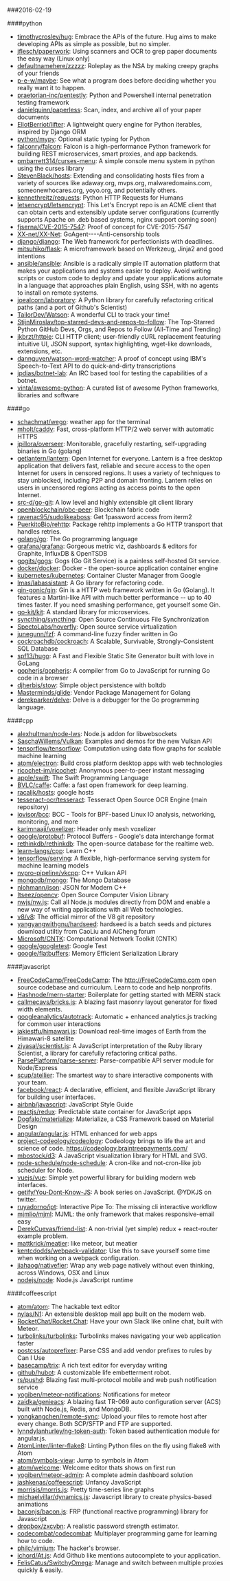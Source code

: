 ###2016-02-19

####python
* [timothycrosley/hug](https://github.com/timothycrosley/hug): Embrace the APIs of the future. Hug aims to make developing APIs as simple as possible, but no simpler.
* [jflesch/paperwork](https://github.com/jflesch/paperwork): Using scanners and OCR to grep paper documents the easy way (Linux only)
* [defaultnamehere/zzzzz](https://github.com/defaultnamehere/zzzzz): Roleplay as the NSA by making creepy graphs of your friends
* [p-e-w/maybe](https://github.com/p-e-w/maybe): See what a program does before deciding whether you really want it to happen.
* [praetorian-inc/pentestly](https://github.com/praetorian-inc/pentestly): Python and Powershell internal penetration testing framework
* [danielquinn/paperless](https://github.com/danielquinn/paperless): Scan, index, and archive all of your paper documents
* [EliotBerriot/lifter](https://github.com/EliotBerriot/lifter): A lightweight query engine for Python iterables, inspired by Django ORM
* [python/mypy](https://github.com/python/mypy): Optional static typing for Python
* [falconry/falcon](https://github.com/falconry/falcon): Falcon is a high-performance Python framework for building REST microservices, smart proxies, and app backends.
* [pmbarrett314/curses-menu](https://github.com/pmbarrett314/curses-menu): A simple console menu system in python using the curses library
* [StevenBlack/hosts](https://github.com/StevenBlack/hosts): Extending and consolidating hosts files from a variety of sources like adaway.org, mvps.org, malwaredomains.com, someonewhocares.org, yoyo.org, and potentially others.
* [kennethreitz/requests](https://github.com/kennethreitz/requests): Python HTTP Requests for Humans
* [letsencrypt/letsencrypt](https://github.com/letsencrypt/letsencrypt): This Let's Encrypt repo is an ACME client that can obtain certs and extensibly update server configurations (currently supports Apache on .deb based systems, nginx support coming soon)
* [fjserna/CVE-2015-7547](https://github.com/fjserna/CVE-2015-7547): Proof of concept for CVE-2015-7547
* [XX-net/XX-Net](https://github.com/XX-net/XX-Net): GoAgent----Anti-censorship tools
* [django/django](https://github.com/django/django): The Web framework for perfectionists with deadlines.
* [mitsuhiko/flask](https://github.com/mitsuhiko/flask): A microframework based on Werkzeug, Jinja2 and good intentions
* [ansible/ansible](https://github.com/ansible/ansible): Ansible is a radically simple IT automation platform that makes your applications and systems easier to deploy. Avoid writing scripts or custom code to deploy and update your applications automate in a language that approaches plain English, using SSH, with no agents to install on remote systems.
* [joealcorn/laboratory](https://github.com/joealcorn/laboratory): A Python library for carefully refactoring critical paths (and a port of Github's Scientist)
* [TailorDev/Watson](https://github.com/TailorDev/Watson): A wonderful CLI to track your time!
* [StijnMiroslav/top-starred-devs-and-repos-to-follow](https://github.com/StijnMiroslav/top-starred-devs-and-repos-to-follow): The Top-Starred Python GitHub Devs, Orgs, and Repos to Follow (All-Time and Trending)
* [jkbrzt/httpie](https://github.com/jkbrzt/httpie): CLI HTTP client; user-friendly cURL replacement featuring intuitive UI, JSON support, syntax highlighting, wget-like downloads, extensions, etc.
* [dannguyen/watson-word-watcher](https://github.com/dannguyen/watson-word-watcher): A proof of concept using IBM's Speech-to-Text API to do quick-and-dirty transcriptions
* [jpdias/botnet-lab](https://github.com/jpdias/botnet-lab): An IRC based tool for testing the capabilities of a botnet.
* [vinta/awesome-python](https://github.com/vinta/awesome-python): A curated list of awesome Python frameworks, libraries and software

####go
* [schachmat/wego](https://github.com/schachmat/wego): weather app for the terminal
* [mholt/caddy](https://github.com/mholt/caddy): Fast, cross-platform HTTP/2 web server with automatic HTTPS
* [jpillora/overseer](https://github.com/jpillora/overseer): Monitorable, gracefully restarting, self-upgrading binaries in Go (golang)
* [getlantern/lantern](https://github.com/getlantern/lantern): Open Internet for everyone. Lantern is a free desktop application that delivers fast, reliable and secure access to the open Internet for users in censored regions. It uses a variety of techniques to stay unblocked, including P2P and domain fronting. Lantern relies on users in uncensored regions acting as access points to the open Internet.
* [src-d/go-git](https://github.com/src-d/go-git): A low level and highly extensible git client library
* [openblockchain/obc-peer](https://github.com/openblockchain/obc-peer): Blockchain fabric code
* [ravenac95/sudolikeaboss](https://github.com/ravenac95/sudolikeaboss): Get 1password access from iterm2
* [PuerkitoBio/rehttp](https://github.com/PuerkitoBio/rehttp): Package rehttp implements a Go HTTP transport that handles retries.
* [golang/go](https://github.com/golang/go): The Go programming language
* [grafana/grafana](https://github.com/grafana/grafana): Gorgeous metric viz, dashboards & editors for Graphite, InfluxDB & OpenTSDB
* [gogits/gogs](https://github.com/gogits/gogs): Gogs (Go Git Service) is a painless self-hosted Git service.
* [docker/docker](https://github.com/docker/docker): Docker - the open-source application container engine
* [kubernetes/kubernetes](https://github.com/kubernetes/kubernetes): Container Cluster Manager from Google
* [lmas/labassistant](https://github.com/lmas/labassistant): A Go library for refactoring code.
* [gin-gonic/gin](https://github.com/gin-gonic/gin): Gin is a HTTP web framework written in Go (Golang). It features a Martini-like API with much better performance -- up to 40 times faster. If you need smashing performance, get yourself some Gin.
* [go-kit/kit](https://github.com/go-kit/kit): A standard library for microservices.
* [syncthing/syncthing](https://github.com/syncthing/syncthing): Open Source Continuous File Synchronization
* [SpectoLabs/hoverfly](https://github.com/SpectoLabs/hoverfly): Open source service virtualization
* [junegunn/fzf](https://github.com/junegunn/fzf): A command-line fuzzy finder written in Go
* [cockroachdb/cockroach](https://github.com/cockroachdb/cockroach): A Scalable, Survivable, Strongly-Consistent SQL Database
* [spf13/hugo](https://github.com/spf13/hugo): A Fast and Flexible Static Site Generator built with love in GoLang
* [gopherjs/gopherjs](https://github.com/gopherjs/gopherjs): A compiler from Go to JavaScript for running Go code in a browser
* [djherbis/stow](https://github.com/djherbis/stow): Simple object persistence with boltdb
* [Masterminds/glide](https://github.com/Masterminds/glide): Vendor Package Management for Golang
* [derekparker/delve](https://github.com/derekparker/delve): Delve is a debugger for the Go programming language.

####cpp
* [alexhultman/node-lws](https://github.com/alexhultman/node-lws): Node.js addon for libwebsockets
* [SaschaWillems/Vulkan](https://github.com/SaschaWillems/Vulkan): Examples and demos for the new Vulkan API
* [tensorflow/tensorflow](https://github.com/tensorflow/tensorflow): Computation using data flow graphs for scalable machine learning
* [atom/electron](https://github.com/atom/electron): Build cross platform desktop apps with web technologies
* [ricochet-im/ricochet](https://github.com/ricochet-im/ricochet): Anonymous peer-to-peer instant messaging
* [apple/swift](https://github.com/apple/swift): The Swift Programming Language
* [BVLC/caffe](https://github.com/BVLC/caffe): Caffe: a fast open framework for deep learning.
* [racaljk/hosts](https://github.com/racaljk/hosts): google hosts
* [tesseract-ocr/tesseract](https://github.com/tesseract-ocr/tesseract): Tesseract Open Source OCR Engine (main repository)
* [iovisor/bcc](https://github.com/iovisor/bcc): BCC - Tools for BPF-based Linux IO analysis, networking, monitoring, and more
* [karimnaaji/voxelizer](https://github.com/karimnaaji/voxelizer): Header only mesh voxelizer
* [google/protobuf](https://github.com/google/protobuf): Protocol Buffers - Google's data interchange format
* [rethinkdb/rethinkdb](https://github.com/rethinkdb/rethinkdb): The open-source database for the realtime web.
* [learn-langs/cpp](https://github.com/learn-langs/cpp): Learn C++
* [tensorflow/serving](https://github.com/tensorflow/serving): A flexible, high-performance serving system for machine learning models
* [nvpro-pipeline/vkcpp](https://github.com/nvpro-pipeline/vkcpp): C++ Vulkan API
* [mongodb/mongo](https://github.com/mongodb/mongo): The Mongo Database
* [nlohmann/json](https://github.com/nlohmann/json): JSON for Modern C++
* [Itseez/opencv](https://github.com/Itseez/opencv): Open Source Computer Vision Library
* [nwjs/nw.js](https://github.com/nwjs/nw.js): Call all Node.js modules directly from DOM and enable a new way of writing applications with all Web technologies.
* [v8/v8](https://github.com/v8/v8): The official mirror of the V8 git repository
* [yangyangwithgnu/hardseed](https://github.com/yangyangwithgnu/hardseed): hardseed is a batch seeds and pictures download utiltiy from CaoLiu and AiCheng forum
* [Microsoft/CNTK](https://github.com/Microsoft/CNTK): Computational Network Toolkit (CNTK)
* [google/googletest](https://github.com/google/googletest): Google Test
* [google/flatbuffers](https://github.com/google/flatbuffers): Memory Efficient Serialization Library

####javascript
* [FreeCodeCamp/FreeCodeCamp](https://github.com/FreeCodeCamp/FreeCodeCamp): The http://FreeCodeCamp.com open source codebase and curriculum. Learn to code and help nonprofits.
* [Hashnode/mern-starter](https://github.com/Hashnode/mern-starter): Boilerplate for getting started with MERN stack
* [callmecavs/bricks.js](https://github.com/callmecavs/bricks.js): A blazing fast masonry layout generator for fixed width elements.
* [googleanalytics/autotrack](https://github.com/googleanalytics/autotrack): Automatic + enhanced analytics.js tracking for common user interactions
* [jakiestfu/himawari.js](https://github.com/jakiestfu/himawari.js): Download real-time images of Earth from the Himawari-8 satellite
* [ziyasal/scientist.js](https://github.com/ziyasal/scientist.js): A JavaScript interpretation of the Ruby library Scientist, a library for carefully refactoring critical paths.
* [ParsePlatform/parse-server](https://github.com/ParsePlatform/parse-server): Parse-compatible API server module for Node/Express
* [scup/atellier](https://github.com/scup/atellier): The smartest way to share interactive components with your team.
* [facebook/react](https://github.com/facebook/react): A declarative, efficient, and flexible JavaScript library for building user interfaces.
* [airbnb/javascript](https://github.com/airbnb/javascript): JavaScript Style Guide
* [reactjs/redux](https://github.com/reactjs/redux): Predictable state container for JavaScript apps
* [Dogfalo/materialize](https://github.com/Dogfalo/materialize): Materialize, a CSS Framework based on Material Design
* [angular/angular.js](https://github.com/angular/angular.js): HTML enhanced for web apps
* [project-codeology/codeology](https://github.com/project-codeology/codeology): Codeology brings to life the art and science of code. https://codeology.braintreepayments.com/
* [mbostock/d3](https://github.com/mbostock/d3): A JavaScript visualization library for HTML and SVG.
* [node-schedule/node-schedule](https://github.com/node-schedule/node-schedule): A cron-like and not-cron-like job scheduler for Node.
* [vuejs/vue](https://github.com/vuejs/vue): Simple yet powerful library for building modern web interfaces.
* [getify/You-Dont-Know-JS](https://github.com/getify/You-Dont-Know-JS): A book series on JavaScript. @YDKJS on twitter.
* [ruyadorno/ipt](https://github.com/ruyadorno/ipt): Interactive Pipe To: The missing cli interactive workflow
* [mjmlio/mjml](https://github.com/mjmlio/mjml): MJML: the only framework that makes responsive-email easy
* [DerekCuevas/friend-list](https://github.com/DerekCuevas/friend-list): A non-trivial (yet simple) redux + react-router example problem.
* [mattkrick/meatier](https://github.com/mattkrick/meatier): like meteor, but meatier
* [kentcdodds/webpack-validator](https://github.com/kentcdodds/webpack-validator): Use this to save yourself some time when working on a webpack configuration.
* [jiahaog/nativefier](https://github.com/jiahaog/nativefier): Wrap any web page natively without even thinking, across Windows, OSX and Linux
* [nodejs/node](https://github.com/nodejs/node): Node.js JavaScript runtime

####coffeescript
* [atom/atom](https://github.com/atom/atom): The hackable text editor
* [nylas/N1](https://github.com/nylas/N1): An extensible desktop mail app built on the modern web.
* [RocketChat/Rocket.Chat](https://github.com/RocketChat/Rocket.Chat): Have your own Slack like online chat, built with Meteor.
* [turbolinks/turbolinks](https://github.com/turbolinks/turbolinks): Turbolinks makes navigating your web application faster
* [postcss/autoprefixer](https://github.com/postcss/autoprefixer): Parse CSS and add vendor prefixes to rules by Can I Use
* [basecamp/trix](https://github.com/basecamp/trix): A rich text editor for everyday writing
* [github/hubot](https://github.com/github/hubot): A customizable life embetterment robot.
* [rs/pushd](https://github.com/rs/pushd): Blazing fast multi-protocol mobile and web push notification service
* [yogiben/meteor-notifications](https://github.com/yogiben/meteor-notifications): Notifications for meteor
* [zaidka/genieacs](https://github.com/zaidka/genieacs): A blazing fast TR-069 auto configuration server (ACS) built with Node.js, Redis, and MongoDB.
* [yongkangchen/remote-sync](https://github.com/yongkangchen/remote-sync): Upload your files to remote host after every change. Both SCP/SFTP and FTP are supported.
* [lynndylanhurley/ng-token-auth](https://github.com/lynndylanhurley/ng-token-auth): Token based authentication module for angular.js.
* [AtomLinter/linter-flake8](https://github.com/AtomLinter/linter-flake8): Linting Python files on the fly using flake8 with Atom
* [atom/symbols-view](https://github.com/atom/symbols-view): Jump to symbols in Atom
* [atom/welcome](https://github.com/atom/welcome): Welcome editor thats shows on first run
* [yogiben/meteor-admin](https://github.com/yogiben/meteor-admin): A complete admin dashboard solution
* [jashkenas/coffeescript](https://github.com/jashkenas/coffeescript): Unfancy JavaScript
* [morrisjs/morris.js](https://github.com/morrisjs/morris.js): Pretty time-series line graphs
* [michaelvillar/dynamics.js](https://github.com/michaelvillar/dynamics.js): Javascript library to create physics-based animations
* [baconjs/bacon.js](https://github.com/baconjs/bacon.js): FRP (functional reactive programming) library for Javascript
* [dropbox/zxcvbn](https://github.com/dropbox/zxcvbn): A realistic password strength estimator.
* [codecombat/codecombat](https://github.com/codecombat/codecombat): Multiplayer programming game for learning how to code.
* [philc/vimium](https://github.com/philc/vimium): The hacker's browser.
* [ichord/At.js](https://github.com/ichord/At.js): Add Github like mentions autocomplete to your application.
* [FelisCatus/SwitchyOmega](https://github.com/FelisCatus/SwitchyOmega): Manage and switch between multiple proxies quickly & easily.
